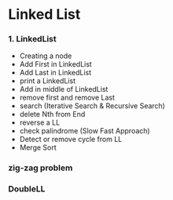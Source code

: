 # Linked List

### 1. LinkedList
- Creating a node
- Add First in LinkedList
- Add Last in LinkedList
- print a LinkedList
- Add in middle of LinkedList
- remove first and remove Last
- search (Iterative Search & Recursive Search)
- delete Nth from End
- reverse a LL
- check palindrome (Slow Fast Approach)
- Detect or remove cycle from LL
- Merge Sort
### zig-zag problem
### DoubleLL
